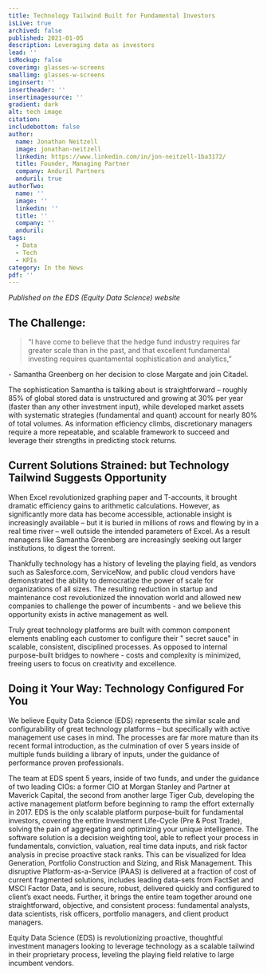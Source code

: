 ```yaml
---
title: Technology Tailwind Built for Fundamental Investors
isLive: true
archived: false
published: 2021-01-05
description: Leveraging data as investors
lead: ''
isMockup: false
coverimg: glasses-w-screens
smallimg: glasses-w-screens
imginsert: ''
insertheader: ''
insertimagesource: ''
gradient: dark
alt: tech image
citation:
includebottom: false
author:
  name: Jonathan Neitzell
  image: jonathan-neitzell
  linkedin: https://www.linkedin.com/in/jon-neitzell-1ba3172/
  title: Founder, Managing Partner
  company: Anduril Partners
  anduril: true
authorTwo:
  name: ''
  image: ''
  linkedin: ''
  title: ''
  company: ''
  anduril:
tags: 
  - Data
  - Tech
  - KPIs
category: In the News
pdf: ''
---
```


*Published on the EDS (Equity Data Science) website*

## The Challenge:

>“I have come to believe that the hedge fund industry requires far greater scale than in the past, and that excellent fundamental investing requires quantamental sophistication and analytics,”
<p class="quote-citation">- Samantha Greenberg on her decision to close Margate and join Citadel.</p>

The sophistication Samantha is talking about is straightforward – roughly 85% of global stored data is unstructured and
growing at 30% per year (faster than any other investment input), while developed market assets with systematic
strategies (fundamental and quant) account for nearly 80% of total volumes. As information efficiency climbs,
discretionary managers require a more repeatable, and scalable framework to succeed and leverage their strengths in
predicting stock returns.

## Current Solutions Strained: but Technology Tailwind Suggests Opportunity

When Excel revolutionized graphing paper and T-accounts, it brought dramatic efficiency gains to arithmetic
calculations. However, as significantly more data has become accessible, actionable insight is increasingly available –
but it is buried in millions of rows and flowing by in a real time river – well outside the intended parameters of
Excel. As a result managers like Samantha Greenberg are increasingly seeking out larger institutions, to digest the
torrent.

Thankfully technology has a history of leveling the playing field, as vendors such as Salesforce.com, ServiceNow, and
public cloud vendors have demonstrated the ability to democratize the power of scale for organizations of all sizes. The
resulting reduction in startup and maintenance cost revolutionized the innovation world and allowed new companies to
challenge the power of incumbents - and we believe this opportunity exists in active management as well.

Truly great technology platforms are built with common component elements enabling each customer to configure their "
secret sauce" in scalable, consistent, disciplined processes. As opposed to internal purpose-built bridges to nowhere -
costs and complexity is minimized, freeing users to focus on creativity and excellence.

## Doing it Your Way: Technology Configured For You

We believe Equity Data Science (EDS) represents the similar scale and configurability of great technology platforms –
but specifically with active management use cases in mind. The processes are far more mature than its recent formal
introduction, as the culmination of over 5 years inside of multiple funds building a library of inputs, under the
guidance of performance proven professionals.

The team at EDS spent 5 years, inside of two funds, and under the guidance of two leading CIOs: a former CIO at Morgan
Stanley and Partner at Maverick Capital, the second from another large Tiger Cub, developing the active management
platform before beginning to ramp the effort externally in 2017. EDS is the only scalable platform purpose-built for
fundamental investors, covering the entire Investment Life-Cycle (Pre & Post Trade), solving the pain of aggregating and
optimizing your unique intelligence. The software solution is a decision weighting tool, able to reflect your process in
fundamentals, conviction, valuation, real time data inputs, and risk factor analysis in precise proactive stack ranks.
This can be visualized for Idea Generation, Portfolio Construction and Sizing, and Risk Management. This disruptive
Platform-as-a-Service (PAAS) is delivered at a fraction of cost of current fragmented solutions, includes leading
data-sets from FactSet and MSCI Factor Data, and is secure, robust, delivered quickly and configured to client’s exact
needs. Further, it brings the entire team together around one straightforward, objective, and consistent process:
fundamental analysts, data scientists, risk officers, portfolio managers, and client product managers.

Equity Data Science (EDS) is revolutionizing proactive, thoughtful investment managers looking to leverage technology as
a scalable tailwind in their proprietary process, leveling the playing field relative to large incumbent vendors. 
